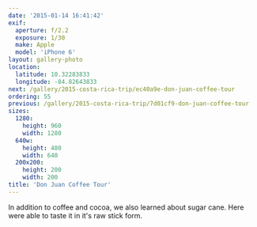 ```yaml
---
date: '2015-01-14 16:41:42'
exif:
  aperture: f/2.2
  exposure: 1/30
  make: Apple
  model: 'iPhone 6'
layout: gallery-photo
location:
  latitude: 10.32283833
  longitude: -84.82643833
next: /gallery/2015-costa-rica-trip/ec40a9e-don-juan-coffee-tour
ordering: 55
previous: /gallery/2015-costa-rica-trip/7d01cf9-don-juan-coffee-tour
sizes:
  1280:
    height: 960
    width: 1280
  640w:
    height: 480
    width: 640
  200x200:
    height: 200
    width: 200
title: 'Don Juan Coffee Tour'
---
```


In addition to coffee and cocoa, we also learned about sugar cane. Here were able to taste it in it's raw stick form.

